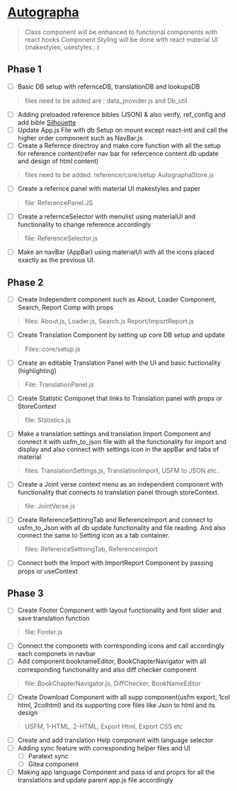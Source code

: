 # [Autographa](https://www.autographa.org/)
> Class component will be enhanced to functional components with react hooks 
> Component Styling will be done with react material UI (makestyles, usestyles...)
## Phase 1 
*  [ ] Basic DB setup with refernceDB, translationDB and lookupsDB
> files need to be added are : data_provider.js and Db_util
*  [ ] Adding preloaded reference bibles (JSON) & also verify, ref_config and add bible [Silhouette](https://en.wikipedia.org/wiki/Silhouette)
*  [ ] Update App.js File with db Setup on mount except react-intl and call the higher order component such as NavBar.js 
*  [ ] Create a Refernce directroy and make core function with all the setup for reference content(refer nav bar for refercence content db update and design of html content)
>  files need to be added:
> reference/core/setup
> AutographaStore.js
* [ ] Create a refernce panel with material UI makestyles and paper
> file: ReferencePanel.JS
* [ ] Create a refernceSelector with menulist using materialUI and functionality to change reference accordingly
> file: ReferenceSelector.js
* [ ] Make an navBar (AppBar) using materialUI with all the icons placed exactly as the previous UI.

## Phase 2
* [ ] Create Independent component such as About, Loader Component, Search, Report Comp with props
> files: About.js, Loader.js, Search.js
> Report/ImportReport.js
* [ ] Create Translation Component by setting up core DB setup and update
> Files: core/setup.js
* [ ] Create an editable Translation Panel with the UI and basic fuctionality (highlighting)
> File: TranslationPanel.js
* [ ] Create Statistic Componet that links to Translation panel with props or StoreContext
> file: Statistics.js
* [ ] Make a translation settings and translation Import Component and connect it with usfm_to_json file with all the functionality for import and display and also connect with settings icon in the appBar and tabs of material
> files: TranslationSettings.js, TranslationImport, USFM to JSON etc..
* [ ] Create a Joint verse context menu as an independent component with functionality that connects to translation panel through storeContext.
> file: JointVerse.js
* [ ] Create ReferenceSettinngTab and ReferenceImport and connect to usfm_to_Json with all db update functionality and file reading. And also connect the same to Setting icon as a tab container.
> files: ReferenceSettinngTab, ReferenceImport
* [ ] Connect both the Import with ImportReport Component by passing props or useContext

## Phase 3
* [ ] Create Footer Component with layout functionality and font slider and save translation function
> file: Footer.js
* [ ] Connect the componets with corresponding icons and call accordingly each componets in navbar
* [ ] Add component booknameEditor, BookChapterNavigator with all corresponding functionality and also diff checker component
> file: BookChapterNavigator.js, DiffChecker, BookNameEditor
* [ ] Create Download Component with all supp component(usfm export, 1col html, 2colhtml) and its supporting core files like Json to html and its design
> USFM, 1-HTML, 2-HTML, Export Html, Export CSS etc
* [ ] Create and add translation Help component with language selector
* [ ] Adding sync feature with corresponding helper files and UI
    * [ ] Paratext sync 
    * [ ] Gitea component
* [ ] Making app language Component and pass id and proprs for all the translations and update parent app.js file accordingly  
